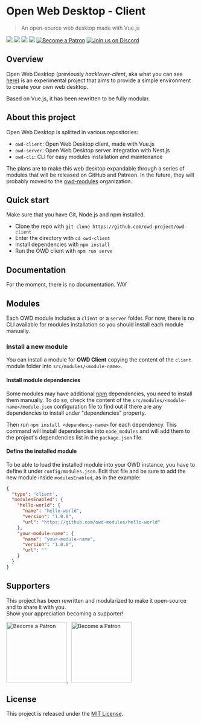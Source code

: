 # Open Web Desktop - Client

> An open-source web desktop made with Vue.js

<p>
    <a href="https://github.com/owdproject/owd-client/blob/master/LICENSE"><img src="https://img.shields.io/badge/license-MIT-green.svg" /></a>
    <a href="https://github.com/vuejs/vue"><img src="https://img.shields.io/badge/Vue.js-v2.6-4FC08D?logo=vue.js" /></a>
    <a href="https://github.com/owdproject/owd-client"><img src="https://img.shields.io/badge/owd-client-3A9CB6" /></a>
    <a href="https://github.com/topics/owd-modules"><img src="https://img.shields.io/badge/owd-modules-888" /></a>
    <a href="https://hacklover.net/patreon"><img src="https://img.shields.io/badge/become-a%20patron-orange" alt="Become a Patron" /></a>
    <a href="https://hacklover.net/discord"><img src="https://img.shields.io/discord/520023979595923476.svg?label=&logo=discord&logoColor=ffffff&color=7389D8&labelColor=6A7EC2" alt="Join us on Discord" /></a>
</p>

## Overview
Open Web Desktop (previously *hacklover-client*, aka what you can see [here](https://hacklover.net))
is an experimental project that aims to provide a simple environment to create your own web desktop.

Based on Vue.js, it has been rewritten to be fully modular.


## About this project
Open Web Desktop is splitted in various repositories:
- `owd-client`: Open Web Desktop client, made with Vue.js
- `owd-server`: Open Web Desktop server integration with Nest.js
- `owd-cli`: CLI for easy modules installation and maintenance

The plans are to make this web desktop expandable through a series of modules
that will be released on GitHub and Patreon. In the future, they will probably
moved to the [owd-modules](https://github.com/owd-modules) organization.


## Quick start
Make sure that you have Git, Node.js and npm installed.

- Clone the repo with `git clone https://github.com/owd-project/owd-client`
- Enter the directory with `cd owd-client`
- Install dependencies with `npm install`
- Run the OWD client with `npm run serve`


## Documentation
For the moment, there is no documentation. YAY


## Modules
Each OWD module includes a `client` or a `server`
folder. For now, there is no CLI available for modules installation so you should install each module manually.

### Install a new module
You can install a module for **OWD Client** copying the content of the `client` module folder into
`src/modules/<module-name>`.

#### Install module dependencies
Some modules may have additional [npm](https://www.npmjs.com) dependencies, you need to install them manually.
To do so, check the content of the `src/modules/<module-name>/module.json` configuration file
to find out if there are any dependencies to install under "dependencies" property.  

Then run `npm install <dependency-name>` for each dependency. This command will install dependencies into `node_modules` 
and will add them to the project's dependencies list in the `package.json` file.

#### Define the installed module
To be able to load the installed module into your OWD instance, you have to define it under `config/modules.json`.
Edit that file and be sure to add the new module inside `modulesEnabled`, as in the example:

```json
{
  "type": "client",
  "modulesEnabled": {
    "hello-world": {
      "name": "hello-world",
      "version": "1.0.0",
      "url": "https://github.com/owd-modules/hello-world"
    },
    "your-module-name": {
      "name": "your-module-name",
      "version": "1.0.0",
      "url": ""
    }
  }
}

```


## Supporters
This project has been rewritten and modularized to make it open-source and to share it with you.  
Show your appreciation becoming a supporter!

<a href="https://www.patreon.com/hacklover">
    <img src="https://i.imgur.com/KODHUwR.png" width="160" alt="Become a Patron" />
</a>
&nbsp;
<a href="https://www.liberapay.com/hacklover">
    <img src="https://i.imgur.com/tGMNTUz.png" width="160" alt="Become a Patron" />
</a>

## License
This project is released under the [MIT License](LICENSE).
